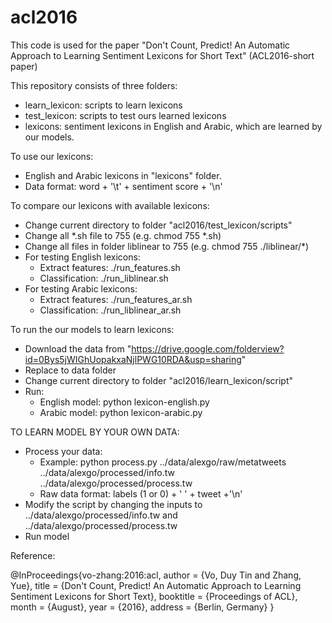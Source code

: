 # acl2016
This code is used for the paper "Don't Count, Predict! An Automatic Approach to Learning Sentiment Lexicons for Short Text" (ACL2016-short paper)

This repository consists of three folders:
  - learn_lexicon: scripts to learn lexicons
  - test_lexicon: scripts to test ours learned lexicons
  - lexicons: sentiment lexicons in English and Arabic, which are learned by our models.
  
To use our lexicons:
  - English and Arabic lexicons in "lexicons" folder.
  - Data format: word + '\t' + sentiment score + '\n'
  
To compare our lexicons with available lexicons:
  - Change current directory to folder "acl2016/test_lexicon/scripts"
  - Change all *.sh file to 755 (e.g. chmod 755 *.sh)
  - Change all files in folder liblinear to 755 (e.g. chmod 755 ./liblinear/*)
  - For testing English lexicons:
      + Extract features: ./run_features.sh
      + Classification: ./run_liblinear.sh
  - For testing Arabic lexicons:
      + Extract features: ./run_features_ar.sh
      + Classification: ./run_liblinear_ar.sh
      
To run the our models to learn lexicons:
  - Download the data from "https://drive.google.com/folderview?id=0Bys5jWIGhUopakxaNjlPWG10RDA&usp=sharing" 
  - Replace to data folder
  - Change current directory to folder "acl2016/learn_lexicon/script"
  - Run:
      + English model: python lexicon-english.py
      + Arabic model: python lexicon-arabic.py
	  
TO LEARN MODEL BY YOUR OWN DATA:
  - Process your data:
    + Example: python process.py ../data/alexgo/raw/metatweets ../data/alexgo/processed/info.tw ../data/alexgo/processed/process.tw
    + Raw data format: labels (1 or 0) + ' ' + tweet +'\n'
  - Modify the script by changing the inputs to ../data/alexgo/processed/info.tw and  ../data/alexgo/processed/process.tw
  - Run model
  


Reference:

@InProceedings{vo-zhang:2016:acl,
author    = {Vo, Duy Tin and Zhang, Yue},
title     = {Don't Count, Predict! An Automatic Approach to Learning Sentiment Lexicons for Short Text},
booktitle = {Proceedings of ACL},
month     = {August},
year      = {2016},
address   = {Berlin, Germany}
}
